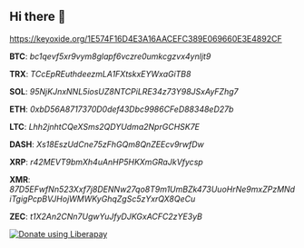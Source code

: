 ## Hi there 👋

<!--
**mittwerk/mittwerk** is a ✨ _special_ ✨ repository because its `README.md` (this file) appears on your GitHub profile.

Here are some ideas to get you started:

- 🔭 I’m currently working on ...
- 🌱 I’m currently learning ...
- 👯 I’m looking to collaborate on ...
- 🤔 I’m looking for help with ...
- 💬 Ask me about ...
- 📫 How to reach me: ...
- 😄 Pronouns: ...
- ⚡ Fun fact: ...
-->
https://keyoxide.org/1E574F16D4E3A16AACEFC389E069660E3E4892CF


**BTC**: _bc1qevf5xr9vym8glapf6vczre0umkcgzvx4ynljt9_

**TRX**: _TCcEpREuthdeezmLA1FXtskxEYWxaGiTB8_

**SOL**: _95NjKJnxNNL5iosUZ8NTCPiLRE34z73Y98JSxAyFZhg7_

**ETH**: _0xbD56A8717370D0def43Dbc9986CFeD88348eD27b_

**LTC**: _Lhh2jnhtCQeXSms2QDYUdma2NprGCHSK7E_

**DASH**: _Xs18EszUdCne75zFhGQm8QnZEEcv9rwfDw_

**XRP**: _r42MEVT9bmXh4uAnHP5HKXmGRaJkVfycsp_

**XMR**: _87D5EFwfNn523Xxf7j8DENNw27qo8T9m1UmBZk473UuoHrNe9mxZPzMNdiTgigPcpBVJHojWMWKyGhqZgSc5zYxrQX8QeCu_

**ZEC**: _t1X2An2CNn7UgwYuJfyDJKGxACFC2zYE3yB_

<noscript><a href="https://liberapay.com/mittwerk/donate"><img alt="Donate using Liberapay" src="https://liberapay.com/assets/widgets/donate.svg"></a></noscript>

